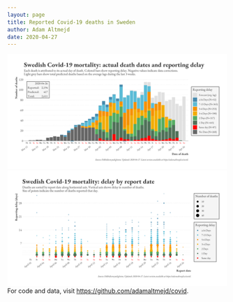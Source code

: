 ```yaml
---
layout: page
title: Reported Covid-19 deaths in Sweden
author: Adam Altmejd
date: 2020-04-27
---
```


![Graph of Swedish Covid-19 deaths with reporting delay.](deaths_lag_sweden_2020-04-27.png "Swedish Covid-19 deaths.")
![Graph of Swedish Covid-19 reporting delay in daily deaths.](lag_trend_sweden_2020-04-27.png "Trend in Swedish Covid-19 mortality reporting delay.")
For code and data, visit <https://github.com/adamaltmejd/covid>.
